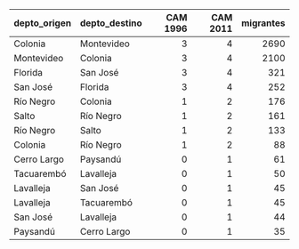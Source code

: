 | depto_origen   | depto_destino   |   CAM 1996 |   CAM 2011 |   migrantes |
|:---------------|:----------------|-----------:|-----------:|------------:|
| Colonia        | Montevideo      |          3 |          4 |        2690 |
| Montevideo     | Colonia         |          3 |          4 |        2100 |
| Florida        | San José        |          3 |          4 |         321 |
| San José       | Florida         |          3 |          4 |         252 |
| Río Negro      | Colonia         |          1 |          2 |         176 |
| Salto          | Río Negro       |          1 |          2 |         161 |
| Río Negro      | Salto           |          1 |          2 |         133 |
| Colonia        | Río Negro       |          1 |          2 |          88 |
| Cerro Largo    | Paysandú        |          0 |          1 |          61 |
| Tacuarembó     | Lavalleja       |          0 |          1 |          50 |
| Lavalleja      | San José        |          0 |          1 |          45 |
| Lavalleja      | Tacuarembó      |          0 |          1 |          45 |
| San José       | Lavalleja       |          0 |          1 |          44 |
| Paysandú       | Cerro Largo     |          0 |          1 |          35 |